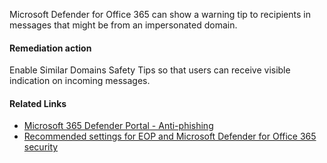 Microsoft Defender for Office 365 can show a warning tip to recipients in messages that might be from an impersonated domain.

#### Remediation action
Enable Similar Domains Safety Tips so that users can receive visible indication on incoming messages.

#### Related Links

* [Microsoft 365 Defender Portal - Anti-phishing](https://security.microsoft.com/antiphishing) 
* [Recommended settings for EOP and Microsoft Defender for Office 365 security](https://aka.ms/orca-atpp-docs-7)
